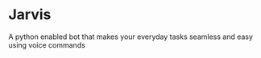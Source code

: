 # Jarvis
A python enabled bot that makes your everyday tasks seamless and easy using voice commands
